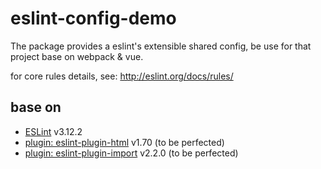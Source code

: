 # eslint-config-demo

The package provides a eslint's extensible shared config, be use for that project base on webpack & vue.

for core rules details, see: http://eslint.org/docs/rules/

## base on

- [ESLint](https://github.com/eslint/eslint) v3.12.2
- [plugin: eslint-plugin-html](https://github.com/BenoitZugmeyer/eslint-plugin-html) v1.70 (to be perfected)
- [plugin: eslint-plugin-import](https://github.com/benmosher/eslint-plugin-import) v2.2.0 (to be perfected)
